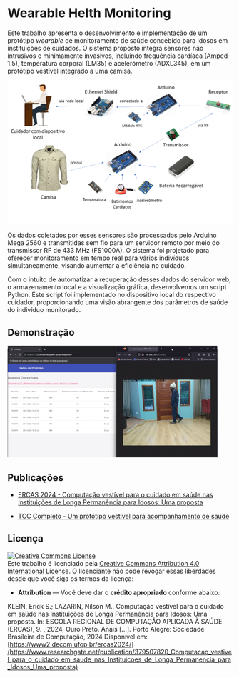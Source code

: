 # Wearable Helth Monitoring

 Este trabalho apresenta o desenvolvimento e implementação de um protótipo _wearable_ de monitoramento de saúde concebido para idosos em instituições de cuidados.
 O sistema proposto integra sensores não intrusivos e minimamente invasivos, incluindo frequência cardíaca (Amped 1.5), temperatura corporal (LM35) e acelerômetro (ADXL345), em um protótipo vestível integrado a uma camisa. 

 ![](demo/schematic.png)

 Os dados coletados por esses sensores são processados pelo Arduino Mega 2560 e transmitidas sem fio para um servidor remoto por meio do transmissor RF de 433 MHz (FS1000A). 
 O sistema foi projetado para oferecer monitoramento em tempo real para vários indivíduos simultaneamente, visando aumentar a eficiência no cuidado. 
 
 Com o intuito de automatizar a recuperação desses dados do servidor web, o armazenamento local e a visualização gráfica, desenvolvemos um script Python. Este script foi implementado no dispositivo local do respectivo cuidador, proporcionando uma visão abrangente dos parâmetros de saúde do indivíduo monitorado. 
 
 ## Demonstração

 [![](demo/demonstracao.png)](https://www.youtube.com/watch?v=Uvz3LJdC63M)

## Publicações
+ [ERCAS 2024 - Computação vestível para o cuidado em saúde nas Instituições de Longa Permanência para Idosos: Uma proposta](https://www.researchgate.net/publication/379507820_Computacao_vestivel_para_o_cuidado_em_saude_nas_Instituicoes_de_Longa_Permanencia_para_Idosos_Uma_proposta/references)

+ [TCC Completo - Um protótipo vestível para acompanhamento de saúde](http://dx.doi.org/10.13140/RG.2.2.22559.94884)

## Licença
<a rel="license" href="http://creativecommons.org/licenses/by/4.0/"><img alt="Creative Commons License" style="border-width:0" src="https://i.creativecommons.org/l/by/4.0/88x31.png" /></a><br />Este trabalho é licenciado pela <a rel="license" href="http://creativecommons.org/licenses/by/4.0/">Creative Commons Attribution 4.0 International License</a>. O licenciante não pode revogar essas liberdades desde que você siga os termos da licença:

* __Attribution__ — Você deve dar o __crédito apropriado__ conforme abaixo:

KLEIN, Erick S.; LAZARIN, Nilson M.. Computação vestível para o cuidado em saúde nas Instituições de Longa Permanência para Idosos: Uma proposta. In: ESCOLA REGIONAL DE COMPUTAÇÃO APLICADA À SAÚDE (ERCAS), 9. , 2024, Ouro Preto. Anais [...]. Porto Alegre: Sociedade Brasileira de Computação, 2024 Disponível em: [https://www2.decom.ufop.br/ercas2024/](https://www.researchgate.net/publication/379507820_Computacao_vestivel_para_o_cuidado_em_saude_nas_Instituicoes_de_Longa_Permanencia_para_Idosos_Uma_proposta)
